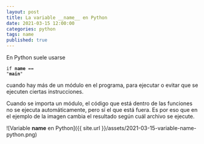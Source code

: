 ```yaml
---
layout: post
title: La variable __name__ en Python
date: 2021-03-15 12:00:00
categories: python
tags: name
published: true
---
```


En Python suele usarse <pre><code>if __name__ == "__main__"</code></pre> cuando hay más de un módulo en el programa, para ejecutar o evitar que se ejecuten ciertas instrucciones.

Cuando se importa un módulo, el código que está dentro de las funciones no se ejecuta automáticamente, pero sí el que está fuera. Es por eso que en el ejemplo de la imagen cambia el resultado según cuál archivo se ejecute.


![Variable __name__ en Python]({{ site.url }}/assets/2021-03-15-variable-name-python.png)

